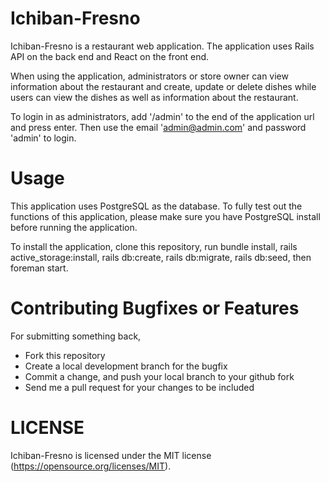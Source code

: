 # Ichiban-Fresno

Ichiban-Fresno is a restaurant web application. The application uses Rails API on the back end and React on the front end. 

When using the application, administrators or store owner can view information about the restaurant and create, update or delete dishes while users can view the dishes as well as information about the restaurant.

To login in as administrators, add '/admin' to the end of the application url and press enter. Then use the email 'admin@admin.com' and password 'admin' to login.

# Usage 

This application uses PostgreSQL as the database. To fully test out the functions of this application, please make sure you have PostgreSQL install before running the application.

To install the application, clone this repository, run bundle install, rails active_storage:install, rails db:create, rails db:migrate, rails db:seed, then foreman start.

# Contributing Bugfixes or Features

For submitting something back,

- Fork this repository
- Create a local development branch for the bugfix
- Commit a change, and push your local branch to your github fork
- Send me a pull request for your changes to be included

# LICENSE

Ichiban-Fresno is licensed under the MIT license (https://opensource.org/licenses/MIT).
